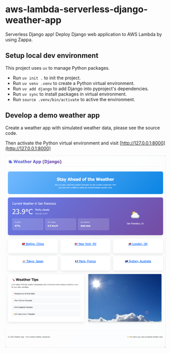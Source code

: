 # aws-lambda-serverless-django-weather-app
Serverless Django app! Deploy Django web application to AWS Lambda by using Zappa.


## Setup local dev environment

This project uses `uv` to manage Python packages.

* Run `uv init .` to init the project.
* Run `uv venv .venv` to create a Python virtual environment.
* Run `uv add django` to add Django into pyproject's dependencies.
* Run `uv sync` to install packages in virtual environment.
* Run `source .venv/bin/activate` to active the environment.


## Develop a demo weather app


Create a weather app with simulated weather data, please see the source code.


Then activate the Python virtual environment and visit [http://127.0.0.1:8000](http://127.0.0.1:8000)

![App Screenshot](./docs/app.png)
